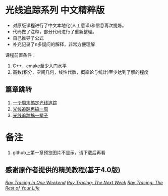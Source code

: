# 光线追踪系列 中文精粹版

- 对原版课程进行了中文本地化(人工意译)和信息再次提炼。
- 代码做了注释，部分代码进行了重新整理。
- 自己推导了公式
- 补充记录了n多疑问的解释，非常方便理解

课程前置条件：
1. C++，cmake至少入门水平
2. 高数(积分，空间几何，线性代数，概率论与统计)至少达到了解的程度

## 篇章跳转
1. [一个周末搞定光线追踪](./RayTracingInOneWeekend/summary.md)
2. [光线追踪再搞一周](./RayTracingTheNextWeek/summary.md)
3. [光线追踪搞一辈子](./RayTracingTheRestOfYourLife/summary.md)

# 备注

1. github上第一章预览图片不显示，请下载后再看


## 感谢原作者提供的精美教程(基于4.0版)
[_Ray Tracing in One Weekend_](https://raytracing.github.io/books/RayTracingInOneWeekend.html)
[_Ray Tracing: The Next Week_](https://raytracing.github.io/books/RayTracingTheNextWeek.html)
[_Ray Tracing: The Rest of Your Life_](https://raytracing.github.io/books/RayTracingTheRestOfYourLife.html)
